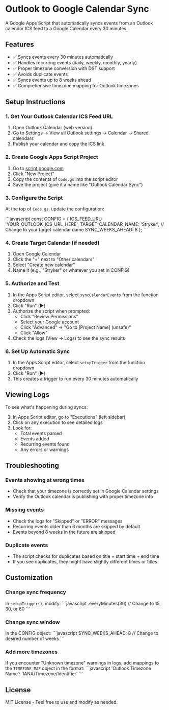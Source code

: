 # Outlook to Google Calendar Sync

A Google Apps Script that automatically syncs events from an Outlook calendar ICS feed to a Google Calendar every 30 minutes.

## Features

- ✅ Syncs events every 30 minutes automatically
- ✅ Handles recurring events (daily, weekly, monthly, yearly)
- ✅ Proper timezone conversion with DST support
- ✅ Avoids duplicate events
- ✅ Syncs events up to 8 weeks ahead
- ✅ Comprehensive timezone mapping for Outlook timezones

## Setup Instructions

### 1. Get Your Outlook Calendar ICS Feed URL

1. Open Outlook Calendar (web version)
2. Go to Settings → View all Outlook settings → Calendar → Shared calendars
3. Publish your calendar and copy the ICS link

### 2. Create Google Apps Script Project

1. Go to [script.google.com](https://script.google.com)
2. Click "New Project"
3. Copy the contents of `Code.gs` into the script editor
4. Save the project (give it a name like "Outlook Calendar Sync")

### 3. Configure the Script

At the top of `Code.gs`, update the configuration:

\`\`\`javascript
const CONFIG = {
  ICS_FEED_URL: 'YOUR_OUTLOOK_ICS_URL_HERE',
  TARGET_CALENDAR_NAME: 'Stryker',  // Change to your target calendar name
  SYNC_WEEKS_AHEAD: 8
};
\`\`\`

### 4. Create Target Calendar (if needed)

1. Open Google Calendar
2. Click the "+" next to "Other calendars"
3. Select "Create new calendar"
4. Name it (e.g., "Stryker" or whatever you set in CONFIG)

### 5. Authorize and Test

1. In the Apps Script editor, select `syncCalendarEvents` from the function dropdown
2. Click "Run" (▶️)
3. Authorize the script when prompted:
   - Click "Review Permissions"
   - Select your Google account
   - Click "Advanced" → "Go to [Project Name] (unsafe)"
   - Click "Allow"
4. Check the logs (View → Logs) to see the sync results

### 6. Set Up Automatic Sync

1. In the Apps Script editor, select `setupTrigger` from the function dropdown
2. Click "Run" (▶️)
3. This creates a trigger to run every 30 minutes automatically

## Viewing Logs

To see what's happening during syncs:

1. In Apps Script editor, go to "Executions" (left sidebar)
2. Click on any execution to see detailed logs
3. Look for:
   - Total events parsed
   - Events added
   - Recurring events found
   - Any errors or warnings

## Troubleshooting

### Events showing at wrong times

- Check that your timezone is correctly set in Google Calendar settings
- Verify the Outlook calendar is publishing with proper timezone info

### Missing events

- Check the logs for "Skipped" or "ERROR" messages
- Recurring events older than 6 months are skipped by default
- Events beyond 8 weeks in the future are skipped

### Duplicate events

- The script checks for duplicates based on title + start time + end time
- If you see duplicates, they might have slightly different times or titles

## Customization

### Change sync frequency

In `setupTrigger()`, modify:
\`\`\`javascript
.everyMinutes(30)  // Change to 15, 30, or 60
\`\`\`

### Change sync window

In the CONFIG object:
\`\`\`javascript
SYNC_WEEKS_AHEAD: 8  // Change to desired number of weeks
\`\`\`

### Add more timezones

If you encounter "Unknown timezone" warnings in logs, add mappings to the `TIMEZONE_MAP` object in the format:
\`\`\`javascript
'Outlook Timezone Name': 'IANA/Timezone/Identifier'
\`\`\`

## License

MIT License - Feel free to use and modify as needed.
